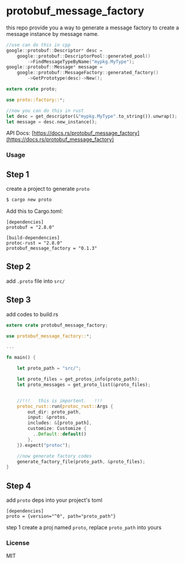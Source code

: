 # protobuf_message_factory

this repo provide you a way to generate a message factory to create a message instance by message name.

```cpp
//use can do this in cpp
google::protobuf::Descriptor* desc =
    google::protobuf::DescriptorPool::generated_pool()
        ->FindMessageTypeByName("mypkg.MyType");
google::protobuf::Message* message =
    google::protobuf::MessageFactory::generated_factory()
        ->GetPrototype(desc)->New();
```

```rust
extern crate proto;

use proto::factory::*;

//now you can do this in rust
let desc = get_descriptor(&"mypkg.MyType".to_string()).unwrap();
let message = desc.new_instance();
```

API Docs: [https://docs.rs/protobuf_message_factory](https://docs.rs/protobuf_message_factory)

### Usage

## Step 1
create a project to generate `proto`
   
   ```sh
   $ cargo new proto
   ```

Add this to Cargo.toml:


```
[dependencies]
protobuf = "2.8.0"

[build-dependencies]
protoc-rust = "2.8.0"
protobuf_message_factory = "0.1.3"
```

## Step 2
add `.proto` file into `src/`
## Step 3
add codes to build.rs

```rust
extern crate protobuf_message_factory;

use protobuf_message_factory::*;

...

fn main() {

    let proto_path = "src/";

    let proto_files = get_protos_info(proto_path);
    let proto_messages = get_proto_list(&proto_files);


    //!!!   this is importent.   !!!
    protoc_rust::run(protoc_rust::Args {
        out_dir: proto_path,
        input: &protos,
        includes: &[proto_path],
        customize: Customize {
          ..Default::default()
        },
    }).expect("protoc");

    //now generate factory codes
    generate_factory_file(proto_path, &proto_files);
}
```
## Step 4
add `proto` deps into your project's toml

```
[dependencies]
proto = {version="^0", path="proto_path"}
```
step 1 create a proj named `proto`,  replace `proto_path` into yours

### License

MIT
